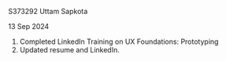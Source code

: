 S373292
Uttam Sapkota

13 Sep 2024
1. Completed LinkedIn Training on UX Foundations: Prototyping
2. Updated resume and LinkedIn.